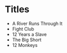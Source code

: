 # Titles

- A River Runs Through It
- Fight Club
- 12 Years a Slave
- The Big Short
- 12 Monkeys    
